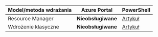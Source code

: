 | **Model/metoda wdrażania** | **Azure Portal** | **PowerShell** | 
| --- | --- | --- |
| Resource Manager | **Nieobsługiwane** | [Artykuł](../articles/expressroute/expressroute-howto-coexist-resource-manager.md)|
| Wdrożenie klasyczne | **Nieobsługiwane** | [Artykuł](../articles/expressroute/expressroute-howto-coexist-classic.md) |
